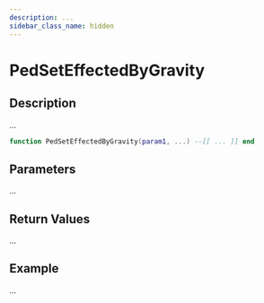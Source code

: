 ```yaml
---
description: ...
sidebar_class_name: hidden
---
```


# PedSetEffectedByGravity

## Description

...

```lua
function PedSetEffectedByGravity(param1, ...) --[[ ... ]] end
```

## Parameters

...

## Return Values

...

## Example

...

